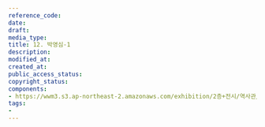 ```yaml
---
reference_code: 
date: 
draft: 
media_type: 
title: 12. 박영심-1
description: 
modified_at: 
created_at: 
public_access_status: 
copyright_status: 
components:
- https://wwm3.s3.ap-northeast-2.amazonaws.com/exhibition/2층+전시/역사관/완_박영심할머니와+역사사진/12.+박영심-1.JPG
tags:
- 
---
```

